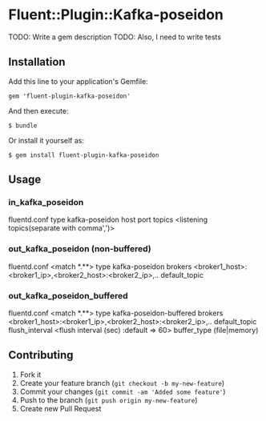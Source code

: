 # Fluent::Plugin::Kafka-poseidon

TODO: Write a gem description
TODO: Also, I need to write tests

## Installation

Add this line to your application's Gemfile:

    gem 'fluent-plugin-kafka-poseidon'

And then execute:

    $ bundle

Or install it yourself as:

    $ gem install fluent-plugin-kafka-poseidon

## Usage

### in_kafka_poseidon

fluentd.conf
    <source>
      type   kafka-poseidon
      host   <broker host>
      port   <broker port: default=9092>
      topics <listening topics(separate with comma',')>
    </source>

### out_kafka_poseidon (non-buffered)

fluentd.conf
    <match *.**>
      type          kafka-poseidon
      brokers       <broker1_host>:<broker1_ip>,<broker2_host>:<broker2_ip>,..
      default_topic <output topic>
    </match>

### out_kafka_poseidon_buffered

fluentd.conf
    <match *.**>
      type            kafka-poseidon-buffered
      brokers         <broker1_host>:<broker1_ip>,<broker2_host>:<broker2_ip>,..
      default_topic   <output topic>
      flush_interval  <flush interval (sec) :default => 60>
      buffer_type     (file|memory)
    </match>

## Contributing

1. Fork it
2. Create your feature branch (`git checkout -b my-new-feature`)
3. Commit your changes (`git commit -am 'Added some feature'`)
4. Push to the branch (`git push origin my-new-feature`)
5. Create new Pull Request
